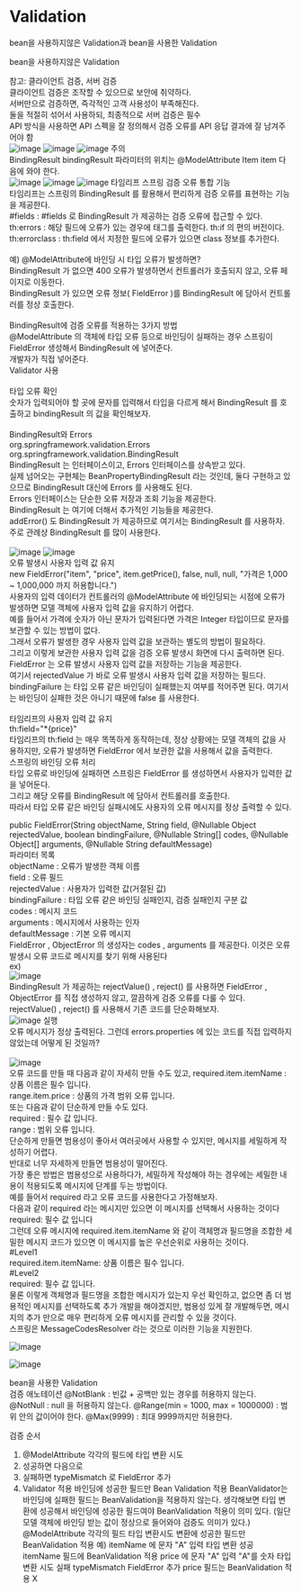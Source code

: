 # Validation
bean을 사용하지않은 Validation과 bean을 사용한 Validation


bean을 사용하지않은 Validation<br/>

참고: 클라이언트 검증, 서버 검증<br/>
클라이언트 검증은 조작할 수 있으므로 보안에 취약하다.<br/>
서버만으로 검증하면, 즉각적인 고객 사용성이 부족해진다.<br/>
둘을 적절히 섞어서 사용하되, 최종적으로 서버 검증은 필수<br/>
API 방식을 사용하면 API 스펙을 잘 정의해서 검증 오류를 API 응답 결과에 잘 남겨주어야 함<br/>
![image](https://user-images.githubusercontent.com/69129562/204004881-d6f6e777-11e0-4f83-8ae2-85b1a2b40bfd.png)
![image](https://user-images.githubusercontent.com/69129562/204005206-5bf2339e-65d6-4f0e-b280-10446b97778a.png)
![image](https://user-images.githubusercontent.com/69129562/204008106-80fb2d8b-7f5d-40b0-8d76-7bbb44f6b429.png)
주의<br/>
BindingResult bindingResult 파라미터의 위치는 @ModelAttribute Item item 다음에 와야 한다.<br/>
![image](https://user-images.githubusercontent.com/69129562/204008249-10ce2209-79cc-4680-b322-343cbc105a8a.png)
![image](https://user-images.githubusercontent.com/69129562/204008396-4548cda2-1b2f-4cc9-8495-3aa06b9a1e49.png)
![image](https://user-images.githubusercontent.com/69129562/204008810-9116efbf-7d00-45c3-9b4e-3e3a736c19d0.png)
타임리프 스프링 검증 오류 통합 기능<br/>
타임리프는 스프링의 BindingResult 를 활용해서 편리하게 검증 오류를 표현하는 기능을 제공한다.<br/>
#fields : #fields 로 BindingResult 가 제공하는 검증 오류에 접근할 수 있다.<br/>
th:errors : 해당 필드에 오류가 있는 경우에 태그를 출력한다. th:if 의 편의 버전이다.<br/>
th:errorclass : th:field 에서 지정한 필드에 오류가 있으면 class 정보를 추가한다.<br/>
<br/>
예) @ModelAttribute에 바인딩 시 타입 오류가 발생하면?<br/>
BindingResult 가 없으면 400 오류가 발생하면서 컨트롤러가 호출되지 않고, 오류 페이지로
이동한다.<br/>
BindingResult 가 있으면 오류 정보( FieldError )를 BindingResult 에 담아서 컨트롤러를
정상 호출한다.<br/>
<br/>
BindingResult에 검증 오류를 적용하는 3가지 방법<br/>
@ModelAttribute 의 객체에 타입 오류 등으로 바인딩이 실패하는 경우 스프링이 FieldError 생성해서
BindingResult 에 넣어준다.<br/>
개발자가 직접 넣어준다.<br/>
Validator 사용<br/>
<br/>
타입 오류 확인<br/>
숫자가 입력되어야 할 곳에 문자를 입력해서 타입을 다르게 해서 BindingResult 를 호출하고
bindingResult 의 값을 확인해보자.<br/>
<br/>
BindingResult와 Errors<br/>
org.springframework.validation.Errors<br/>
org.springframework.validation.BindingResult<br/>
BindingResult 는 인터페이스이고, Errors 인터페이스를 상속받고 있다.<br/>
실제 넘어오는 구현체는 BeanPropertyBindingResult 라는 것인데, 둘다 구현하고 있으므로
BindingResult 대신에 Errors 를 사용해도 된다.<br/> Errors 인터페이스는 단순한 오류 저장과 조회
기능을 제공한다.<br/> BindingResult 는 여기에 더해서 추가적인 기능들을 제공한다.<br/> addError() 도
BindingResult 가 제공하므로 여기서는 BindingResult 를 사용하자. 주로 관례상 BindingResult 를
많이 사용한다.<br/>
<br/>
![image](https://user-images.githubusercontent.com/69129562/204011896-f4b6dcbe-092a-4846-bc6b-7c16eff5042e.png)
![image](https://user-images.githubusercontent.com/69129562/204011974-de7da2ff-e08f-4994-b81d-bf8fab490ba1.png)
<br/>
오류 발생시 사용자 입력 값 유지<br/>
new FieldError("item", "price", item.getPrice(), false, null, null, "가격은 1,000 ~
1,000,000 까지 허용합니다.")<br/>
사용자의 입력 데이터가 컨트롤러의 @ModelAttribute 에 바인딩되는 시점에 오류가 발생하면 모델
객체에 사용자 입력 값을 유지하기 어렵다.<br/> 예를 들어서 가격에 숫자가 아닌 문자가 입력된다면 가격은
Integer 타입이므로 문자를 보관할 수 있는 방법이 없다.<br/> 그래서 오류가 발생한 경우 사용자 입력 값을
보관하는 별도의 방법이 필요하다.<br/> 그리고 이렇게 보관한 사용자 입력 값을 검증 오류 발생시 화면에 다시
출력하면 된다.<br/>
FieldError 는 오류 발생시 사용자 입력 값을 저장하는 기능을 제공한다.<br/>
여기서 rejectedValue 가 바로 오류 발생시 사용자 입력 값을 저장하는 필드다.<br/>
bindingFailure 는 타입 오류 같은 바인딩이 실패했는지 여부를 적어주면 된다. 여기서는 바인딩이
실패한 것은 아니기 때문에 false 를 사용한다.<br/>
<br/>
타임리프의 사용자 입력 값 유지<br/>
th:field="*{price}"<br/>
타임리프의 th:field 는 매우 똑똑하게 동작하는데, 정상 상황에는 모델 객체의 값을 사용하지만, 오류가
발생하면 FieldError 에서 보관한 값을 사용해서 값을 출력한다.<br/>
스프링의 바인딩 오류 처리<br/>
타입 오류로 바인딩에 실패하면 스프링은 FieldError 를 생성하면서 사용자가 입력한 값을 넣어둔다.<br/>
그리고 해당 오류를 BindingResult 에 담아서 컨트롤러를 호출한다.<br/> 따라서 타입 오류 같은 바인딩
실패시에도 사용자의 오류 메시지를 정상 출력할 수 있다.<br/>

public FieldError(String objectName, String field, @Nullable Object
rejectedValue, boolean bindingFailure, @Nullable String[] codes, @Nullable
Object[] arguments, @Nullable String defaultMessage)<br/>
파라미터 목록<br/>
objectName : 오류가 발생한 객체 이름<br/>
field : 오류 필드<br/>
rejectedValue : 사용자가 입력한 값(거절된 값)<br/>
bindingFailure : 타입 오류 같은 바인딩 실패인지, 검증 실패인지 구분 값<br/>
codes : 메시지 코드<br/>
arguments : 메시지에서 사용하는 인자<br/>
defaultMessage : 기본 오류 메시지<br/>
FieldError , ObjectError 의 생성자는 codes , arguments 를 제공한다. 이것은 오류 발생시 오류
코드로 메시지를 찾기 위해 사용된다<br/>
ex)<br/>
![image](https://user-images.githubusercontent.com/69129562/204523818-c7332069-0b58-4772-b3f2-62b34ee6c141.png)
<br/>
BindingResult 가 제공하는 rejectValue() , reject() 를 사용하면 FieldError , ObjectError 를
직접 생성하지 않고, 깔끔하게 검증 오류를 다룰 수 있다.<br/>
rejectValue() , reject() 를 사용해서 기존 코드를 단순화해보자.<br/>
![image](https://user-images.githubusercontent.com/69129562/204524845-0aa2a7ec-cedb-485d-876f-f0d84434de95.png)
실행<br/>
오류 메시지가 정상 출력된다. 그런데 errors.properties 에 있는 코드를 직접 입력하지 않았는데
어떻게 된 것일까?<br/>
<br/>
![image](https://user-images.githubusercontent.com/69129562/204525199-5d390adb-b2e6-4c82-960f-e90cff2a41d0.png)\
오류 코드를 만들 때 다음과 같이 자세히 만들 수도 있고,
required.item.itemName : 상품 이름은 필수 입니다.<br/>
range.item.price : 상품의 가격 범위 오류 입니다.<br/>
또는 다음과 같이 단순하게 만들 수도 있다.<br/>
required : 필수 값 입니다.<br/>
range : 범위 오류 입니다.<br/>
단순하게 만들면 범용성이 좋아서 여러곳에서 사용할 수 있지만, 메시지를 세밀하게 작성하기 어렵다.<br/>
반대로 너무 자세하게 만들면 범용성이 떨어진다.<br/> 가장 좋은 방법은 범용성으로 사용하다가, 세밀하게
작성해야 하는 경우에는 세밀한 내용이 적용되도록 메시지에 단계를 두는 방법이다.<br/>
예를 들어서 required 라고 오류 코드를 사용한다고 가정해보자.<br/>
다음과 같이 required 라는 메시지만 있으면 이 메시지를 선택해서 사용하는 것이다<br/>
required: 필수 값 입니다<br/>
그런데 오류 메시지에 required.item.itemName 와 같이 객체명과 필드명을 조합한 세밀한 메시지
코드가 있으면 이 메시지를 높은 우선순위로 사용하는 것이다.<br/>
#Level1<br/>
required.item.itemName: 상품 이름은 필수 입니다.<br/>
#Level2<br/>
required: 필수 값 입니다.<br/>
물론 이렇게 객체명과 필드명을 조합한 메시지가 있는지 우선 확인하고, 없으면 좀 더 범용적인 메시지를
선택하도록 추가 개발을 해야겠지만, 범용성 있게 잘 개발해두면, 메시지의 추가 만으로 매우 편리하게 오류
메시지를 관리할 수 있을 것이다.<br/>
스프링은 MessageCodesResolver 라는 것으로 이러한 기능을 지원한다.<br/>

![image](https://user-images.githubusercontent.com/69129562/204526310-16a9ce36-4a24-449c-b930-f64d1afd328b.png)

![image](https://user-images.githubusercontent.com/69129562/204526697-fce93838-8e9a-4dbd-a4cc-d1abdd127dca.png)


 bean을 사용한 Validation<br/>
 검증 애노테이션
@NotBlank : 빈값 + 공백만 있는 경우를 허용하지 않는다.
@NotNull : null 을 허용하지 않는다.
@Range(min = 1000, max = 1000000) : 범위 안의 값이어야 한다.
@Max(9999) : 최대 9999까지만 허용한다.

검증 순서
1. @ModelAttribute 각각의 필드에 타입 변환 시도
1. 성공하면 다음으로
2. 실패하면 typeMismatch 로 FieldError 추가
2. Validator 적용
바인딩에 성공한 필드만 Bean Validation 적용
BeanValidator는 바인딩에 실패한 필드는 BeanValidation을 적용하지 않는다.
생각해보면 타입 변환에 성공해서 바인딩에 성공한 필드여야 BeanValidation 적용이 의미 있다.
(일단 모델 객체에 바인딩 받는 값이 정상으로 들어와야 검증도 의미가 있다.)
@ModelAttribute 각각의 필드 타입 변환시도 변환에 성공한 필드만 BeanValidation 적용
예)
itemName 에 문자 "A" 입력 타입 변환 성공 itemName 필드에 BeanValidation 적용
price 에 문자 "A" 입력 "A"를 숫자 타입 변환 시도 실패 typeMismatch FieldError 추가
price 필드는 BeanValidation 적용 X
 




